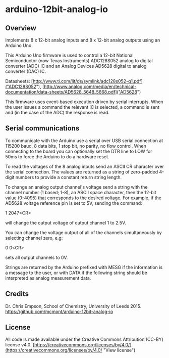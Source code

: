 # arduino-12bit-analog-io


## Overview
Implements 8 x 12-bit analog inputs and 8 x 12-bit analog outputs using an Arduino Uno.

This Arduino Uno firmware is used to control a 12-bit National Semiconductor (now Texas Instruments) ADC128S052 analog to digital converter (ADC) IC and an Analog Devices AD5628 digital to analog converter (DAC) IC.

Datasheets: [http://www.ti.com/lit/ds/symlink/adc128s052-q1.pdf]("ADC128S052"), [http://www.analog.com/media/en/technical-documentation/data-sheets/AD5628_5648_5668.pdf]("AD5628")

This firmware uses event-based execution driven by serial interrupts. When the user issues a command the relevant IC is selected, a command is sent and (in the case of the ADC) the response is read.

## Serial communications
To communicate with the Arduino use a serial over USB serial connection at 115200 baud, 8 data bits, 1 stop bit, no parity, no flow control. When connecting to the board you can optionally set the DTR line to LOW for 50ms to force the Arduino to do a hardware reset.

To read the voltages of the 8 analog inputs send an ASCII CR character over the serial connection. The values are returned as a string of zero-padded 4-digit numbers to provide a constant return string length. 

To change an analog output channel's voltage send a string with the channel number (1 based; 1-8), an ASCII space character, then the 12-bit value (0-4095) that corresponds to the desired voltage. For example, if the AD5628 voltage reference pin is set to 5V, sending the command:

1 2047&lt;CR&gt;

will change the output voltage of output channel 1 to 2.5V.

You can change the voltage output of all of the channels simultaneously by 
selecting channel zero, e.g:

0 0&lt;CR&gt;

sets all output channels to 0V.

Strings are returned by the Arduino prefixed with MESG if the information is a message to the user, or with DATA if the following string should be interpreted as analog measurement data.

## Credits
Dr. Chris Empson, School of Chemistry, University of Leeds 2015.
https://github.com/mcmont/arduino-12bit-analog-io


## License
All code is made available under the Creative Commons Attribution (CC-BY) license v4.0.
[https://creativecommons.org/licenses/by/4.0/](https://creativecommons.org/licenses/by/4.0/ "View license")
